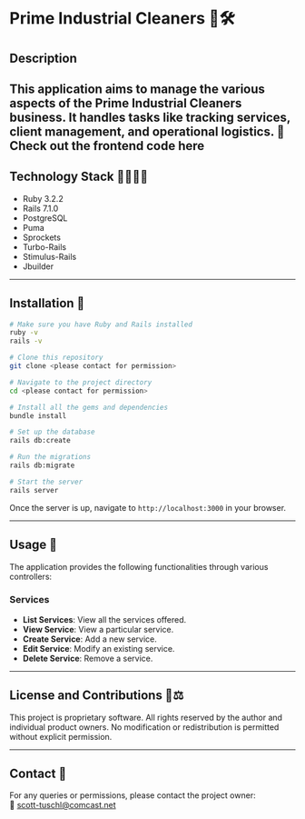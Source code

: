 # Prime Industrial Cleaners 🧹🛠

## Description

This application aims to manage the various aspects of the Prime Industrial Cleaners business. It handles tasks like tracking services, client management, and operational logistics.
🔗 Check out the frontend code here
---

## Technology Stack 👨‍💻👩‍💻

- Ruby 3.2.2
- Rails 7.1.0
- PostgreSQL
- Puma
- Sprockets
- Turbo-Rails
- Stimulus-Rails
- Jbuilder

---

## Installation 🔧

```bash
# Make sure you have Ruby and Rails installed
ruby -v
rails -v

# Clone this repository
git clone <please contact for permission>

# Navigate to the project directory
cd <please contact for permission>

# Install all the gems and dependencies
bundle install

# Set up the database
rails db:create

# Run the migrations
rails db:migrate

# Start the server
rails server
```

Once the server is up, navigate to `http://localhost:3000` in your browser.

---

## Usage 📖

The application provides the following functionalities through various controllers:

### Services

- **List Services**: View all the services offered.
- **View Service**: View a particular service.
- **Create Service**: Add a new service.
- **Edit Service**: Modify an existing service.
- **Delete Service**: Remove a service.

---

## License and Contributions 📜⚖

This project is proprietary software. All rights reserved by the author and individual product owners. No modification or redistribution is permitted without explicit permission.

---

## Contact 💼

For any queries or permissions, please contact the project owner:  
📧 scott-tuschl@comcast.net

